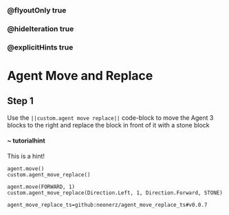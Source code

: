 ### @flyoutOnly true
### @hideIteration true
### @explicitHints true

# Agent Move and Replace

## Step 1
Use the ``||custom.agent move replace||`` code-block to move the Agent 3 blocks to the right and replace the block in front of it with a stone block

#### ~ tutorialhint 
This is a hint!

```ghost
agent.move()
custom.agent_move_replace()
```

```template
agent.move(FORWARD, 1)
custom.agent_move_replace(Direction.Left, 1, Direction.Forward, STONE)
```

```package
agent_move_replace_ts=github:neonerz/agent_move_replace_ts#v0.0.7
```
